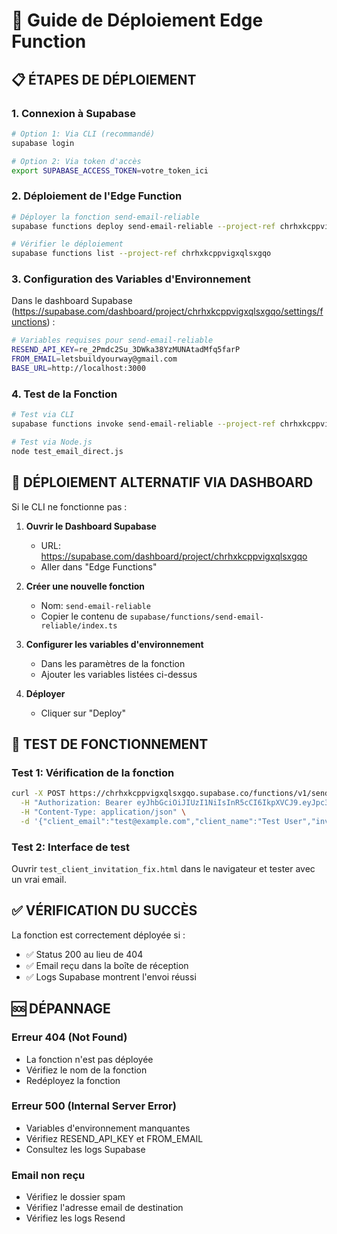 # 🚀 Guide de Déploiement Edge Function

## 📋 **ÉTAPES DE DÉPLOIEMENT**

### 1. **Connexion à Supabase**
```bash
# Option 1: Via CLI (recommandé)
supabase login

# Option 2: Via token d'accès
export SUPABASE_ACCESS_TOKEN=votre_token_ici
```

### 2. **Déploiement de l'Edge Function**
```bash
# Déployer la fonction send-email-reliable
supabase functions deploy send-email-reliable --project-ref chrhxkcppvigxqlsxgqo

# Vérifier le déploiement
supabase functions list --project-ref chrhxkcppvigxqlsxgqo
```

### 3. **Configuration des Variables d'Environnement**

Dans le dashboard Supabase (https://supabase.com/dashboard/project/chrhxkcppvigxqlsxgqo/settings/functions) :

```bash
# Variables requises pour send-email-reliable
RESEND_API_KEY=re_2Pmdc2Su_3DWka38YzMUNAtadMfq5farP
FROM_EMAIL=letsbuildyourway@gmail.com
BASE_URL=http://localhost:3000
```

### 4. **Test de la Fonction**
```bash
# Test via CLI
supabase functions invoke send-email-reliable --project-ref chrhxkcppvigxqlsxgqo --data '{"client_email":"test@example.com","client_name":"Test User","invitation_url":"https://byw.app/?token=test","coach_name":"Coach Test","type":"client_invitation"}'

# Test via Node.js
node test_email_direct.js
```

## 🔧 **DÉPLOIEMENT ALTERNATIF VIA DASHBOARD**

Si le CLI ne fonctionne pas :

1. **Ouvrir le Dashboard Supabase**
   - URL: https://supabase.com/dashboard/project/chrhxkcppvigxqlsxgqo
   - Aller dans "Edge Functions"

2. **Créer une nouvelle fonction**
   - Nom: `send-email-reliable`
   - Copier le contenu de `supabase/functions/send-email-reliable/index.ts`

3. **Configurer les variables d'environnement**
   - Dans les paramètres de la fonction
   - Ajouter les variables listées ci-dessus

4. **Déployer**
   - Cliquer sur "Deploy"

## 🧪 **TEST DE FONCTIONNEMENT**

### Test 1: Vérification de la fonction
```bash
curl -X POST https://chrhxkcppvigxqlsxgqo.supabase.co/functions/v1/send-email-reliable \
  -H "Authorization: Bearer eyJhbGciOiJIUzI1NiIsInR5cCI6IkpXVCJ9.eyJpc3MiOiJzdXBhYmFzZSIsInJlZiI6ImNocmh4a2NwcHZpZ3hxbHN4Z3FvIiwicm9sZSI6ImFub24iLCJpYXQiOjE3NTU3NDU1MTgsImV4cCI6MjA3MTMyMTUxOH0.bg0S85RYScZsfa0MGoyLyOtOdydu_YFDmDgMloWy3mg" \
  -H "Content-Type: application/json" \
  -d '{"client_email":"test@example.com","client_name":"Test User","invitation_url":"https://byw.app/?token=test","coach_name":"Coach Test","type":"client_invitation"}'
```

### Test 2: Interface de test
Ouvrir `test_client_invitation_fix.html` dans le navigateur et tester avec un vrai email.

## ✅ **VÉRIFICATION DU SUCCÈS**

La fonction est correctement déployée si :
- ✅ Status 200 au lieu de 404
- ✅ Email reçu dans la boîte de réception
- ✅ Logs Supabase montrent l'envoi réussi

## 🆘 **DÉPANNAGE**

### Erreur 404 (Not Found)
- La fonction n'est pas déployée
- Vérifiez le nom de la fonction
- Redéployez la fonction

### Erreur 500 (Internal Server Error)
- Variables d'environnement manquantes
- Vérifiez RESEND_API_KEY et FROM_EMAIL
- Consultez les logs Supabase

### Email non reçu
- Vérifiez le dossier spam
- Vérifiez l'adresse email de destination
- Vérifiez les logs Resend
